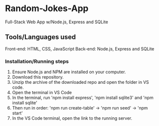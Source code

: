 # Random-Jokes-App
Full-Stack Web App w/Node.js, Express and SQLite

## Tools/Languages used
Front-end: HTML, CSS, JavaScript
Back-end: Node.js, Express and SQLite

### Installation/Running steps

1. Ensure Node.js and NPM are installed on your computer.
2. Download this repository.
3. Unzip the archive of the downloaded repo and open the folder in VS code.
4. Open the terminal in VS Code
5. In the terminal, run 'npm install express', 'npm install sqlite3' and 'npm install sqlite'
6. Then run in order: 'npm run create-table' -> 'npm run seed' -> 'npm start'
7. In the VS Code terminal, open the link to the running server.